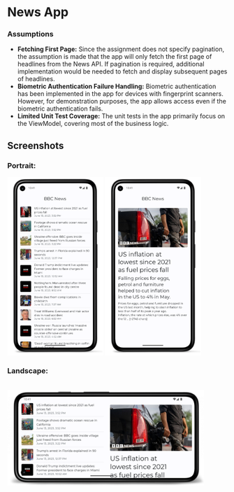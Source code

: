 # News App
### Assumptions
- **Fetching First Page:** Since the assignment does not specify pagination, the assumption is made that the app will only fetch the first page of headlines from the News API. If pagination is required, additional implementation would be needed to fetch and display subsequent pages of headlines.
- **Biometric Authentication Failure Handling:** Biometric authentication has been implemented in the app for devices with fingerprint scanners. However, for demonstration purposes, the app allows access even if the biometric authentication fails.
- **Limited Unit Test Coverage:** The unit tests in the app primarily focus on the ViewModel, covering most of the business logic.


## Screenshots

### Portrait:
<p float="left">
<img src="screenshots/1-articles.png" width="220"/>
<img src="screenshots/2-article-details.png" width="220"/>

### Landscape:
<br/>
<img src="screenshots/3-articles-with-details.png" width="450"/>

